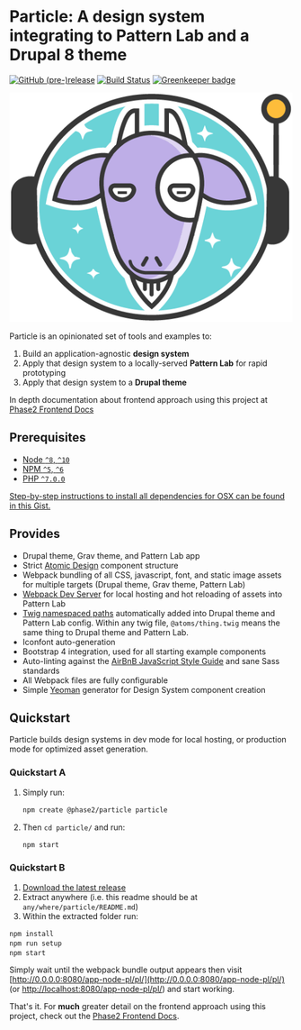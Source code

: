 # Particle: A design system integrating to Pattern Lab and a Drupal 8 theme

[![GitHub (pre-)release](https://img.shields.io/github/release/phase2/particle/all.svg)](https://github.com/phase2/particle/releases) [![Build Status](https://travis-ci.org/phase2/particle.svg?branch=master)](https://travis-ci.org/phase2/particle) [![Greenkeeper badge](https://badges.greenkeeper.io/phase2/particle.svg)](https://greenkeeper.io/)

![Particle mascot: Astrogoat](apps/node-pl/pattern-lab/_patterns/01-atoms-demo/image/astrogoat.png?raw=true 'Astrogoat')

Particle is an opinionated set of tools and examples to:

1.  Build an application-agnostic **design system**
1.  Apply that design system to a locally-served **Pattern Lab** for rapid prototyping
1.  Apply that design system to a **Drupal theme**

In depth documentation about frontend approach using this project at [Phase2 Frontend Docs](https://phase2.gitbook.io/frontend/)

## Prerequisites

- [Node `^8`, `^10`](https://nodejs.org)
- [NPM `^5`, `^6`](https://www.npmjs.com/)
- [PHP `^7.0.0`](https://php.net)

[Step-by-step instructions to install all dependencies for OSX can be found in this Gist.](https://gist.github.com/illepic/efd6ab9f452af2a99b7ade78257e6b96)

## Provides

- Drupal theme, Grav theme, and Pattern Lab app
- Strict [Atomic Design](http://atomicdesign.bradfrost.com/) component structure
- Webpack bundling of all CSS, javascript, font, and static image assets for multiple targets (Drupal theme, Grav theme, Pattern Lab)
- [Webpack Dev Server](https://github.com/webpack/webpack-dev-server) for local hosting and hot reloading of assets into Pattern Lab
- [Twig namespaced paths](https://symfony.com/doc/current/templating/namespaced_paths.html) automatically added into Drupal theme and Pattern Lab config. Within any twig file, `@atoms/thing.twig` means the same thing to Drupal theme and Pattern Lab.
- Iconfont auto-generation
- Bootstrap 4 integration, used for all starting example components
- Auto-linting against the [AirBnB JavaScript Style Guide](https://github.com/airbnb/javascript) and sane Sass standards
- All Webpack files are fully configurable
- Simple [Yeoman](http://yeoman.io/) generator for Design System component creation

## Quickstart

Particle builds design systems in dev mode for local hosting, or production mode for optimized asset generation.

### Quickstart A

1. Simply run:

   ```bash
   npm create @phase2/particle particle
   ```

1. Then `cd particle/` and run:

   ```bash
   npm start
   ```

### Quickstart B

1.  [Download the latest release](https://github.com/phase2/particle/releases)
1.  Extract anywhere (i.e. this readme should be at `any/where/particle/README.md`)
1.  Within the extracted folder run:

```bash
npm install
npm run setup
npm start
```

Simply wait until the webpack bundle output appears then visit [http://0.0.0.0:8080/app-node-pl/pl/](http://0.0.0.0:8080/app-node-pl/pl/) (or [http://localhost:8080/app-node-pl/pl/](http://localhost:8080/app-node-pl/pl/)) and start working.

That's it. For **much** greater detail on the frontend approach using this project, check out the [Phase2 Frontend Docs](https://phase2.gitbook.io/frontend/).
